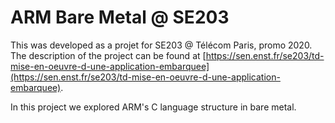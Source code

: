 # ARM Bare Metal @ SE203

This was developed as a projet for SE203 @ Télécom Paris, promo 2020.
The description of the project can be found at [https://sen.enst.fr/se203/td-mise-en-oeuvre-d-une-application-embarquee](https://sen.enst.fr/se203/td-mise-en-oeuvre-d-une-application-embarquee).

In this project we explored ARM's C language structure in bare metal. 
